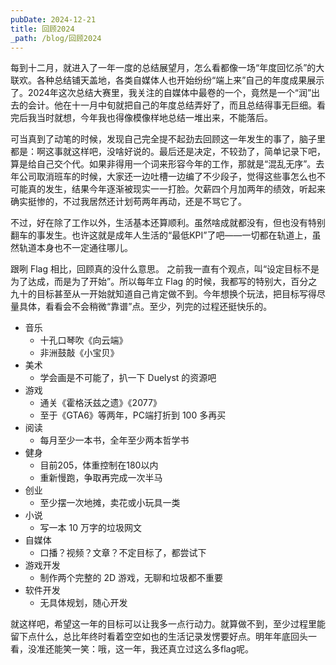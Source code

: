 ```yaml
---
pubDate: 2024-12-21
title: 回顾2024
_path: /blog/回顾2024
---
```

每到十二月，就进入了一年一度的总结展望月，怎么看都像一场“年度回忆杀”的大联欢。各种总结铺天盖地，各类自媒体人也开始纷纷“端上来”自己的年度成果展示了。2024年这次总结大赛里，我关注的自媒体中最卷的一个，竟然是一个“润”出去的会计。他在十一月中旬就把自己的年度总结弄好了，而且总结得事无巨细。看完后我当时就想，今年我也得像模像样地总结一堆出来，不能落后。

可当真到了动笔的时候，发现自己完全提不起劲去回顾这一年发生的事了，脑子里都是：啊这事就这样吧，没啥好说的。最后还是决定，不较劲了，简单记录下吧，算是给自己交个代。如果非得用一个词来形容今年的工作，那就是“混乱无序”。去年公司取消班车的时候，大家还一边吐槽一边编了不少段子，觉得这些事怎么也不可能真的发生，结果今年逐渐被现实一一打脸。欠薪四个月加两年的绩效，听起来确实挺惨的，不过我居然还计划苟两年再动，还是不骂它了。

不过，好在除了工作以外，生活基本还算顺利。虽然啥成就都没有，但也没有特别翻车的事发生。也许这就是成年人生活的“最低KPI”了吧——一切都在轨道上，虽然轨道本身也不一定通往哪儿。

跟咧 Flag 相比，回顾真的没什么意思。 之前我一直有个观点，叫“设定目标不是为了达成，而是为了开始”。所以每年立 Flag 的时候，我都写的特别大，百分之九十的目标甚至从一开始就知道自己肯定做不到。今年想换个玩法，把目标写得尽量具体，看看会不会稍微“靠谱”点。至少，列完的过程还挺快乐的。

- 音乐
	- 十孔口琴吹《向云端》
	- 非洲鼓敲《小宝贝》
- 美术
	- 学会画是不可能了，扒一下 Duelyst 的资源吧
- 游戏
	- 通关《霍格沃兹之遗》《2077》
	- 至于《GTA6》等两年，PC端打折到 100 多再买
- 阅读
	- 每月至少一本书，全年至少两本哲学书
- 健身
	- 目前205，体重控制在180以内
	- 重新慢跑，争取再完成一次半马
- 创业
	- 至少摆一次地摊，卖花或小玩具一类
- 小说
	- 写一本 10 万字的垃圾网文
- 自媒体
	- 口播？视频？文章？不定目标了，都尝试下
- 游戏开发
	- 制作两个完整的 2D 游戏，无聊和垃圾都不重要
- 软件开发
	- 无具体规划，随心开发

就这样吧，希望这一年的目标可以让我多一点行动力。就算做不到，至少过程里能留下点什么，总比年终时看着空空如也的生活记录发愣要好点。明年年底回头一看，没准还能笑一笑：哦，这一年，我还真立过这么多flag呢。






